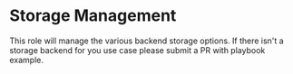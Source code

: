 Storage Management
==================
This role will manage the various backend storage options. If there isn't a storage
backend for you use case please submit a PR with playbook example.